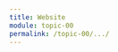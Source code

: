 ```yaml
---
title: Website
module: topic-00
permalink: /topic-00/.../
---
```


<div class="divider-rounded"></div>
